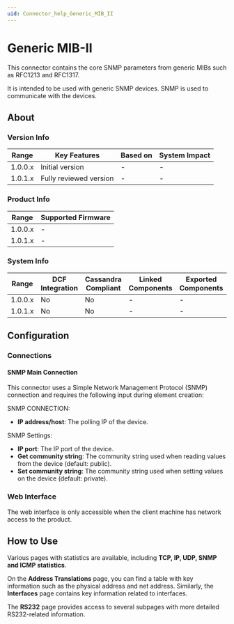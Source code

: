 ```yaml
---
uid: Connector_help_Generic_MIB_II
---
```


# Generic MIB-II

This connector contains the core SNMP parameters from generic MIBs such as RFC1213 and RFC1317.

It is intended to be used with generic SNMP devices. SNMP is used to communicate with the devices.

## About

### Version Info

| **Range** | **Key Features**       | **Based on** | **System Impact** |
|-----------|------------------------|--------------|-------------------|
| 1.0.0.x   | Initial version        | \-           | \-                |
| 1.0.1.x   | Fully reviewed version | \-           | \-                |

### Product Info

| Range     | Supported Firmware     |
|-----------|------------------------|
| 1.0.0.x   | \-                     |
| 1.0.1.x   | \-                     |

### System Info

| Range     | DCF Integration     | Cassandra Compliant     | Linked Components     | Exported Components     |
|-----------|---------------------|-------------------------|-----------------------|-------------------------|
| 1.0.0.x   | No                  | No                      | \-                    | \-                      |
| 1.0.1.x   | No                  | No                      | \-                    | \-                      |

## Configuration

### Connections

#### SNMP Main Connection

This connector uses a Simple Network Management Protocol (SNMP) connection and requires the following input during element creation:

SNMP CONNECTION:

- **IP address/host**: The polling IP of the device.

SNMP Settings:

- **IP port**: The IP port of the device.
- **Get community string**: The community string used when reading values from the device (default: public).
- **Set community string**: The community string used when setting values on the device (default: private).

### Web Interface

The web interface is only accessible when the client machine has network access to the product.

## How to Use

Various pages with statistics are available, including **TCP, IP, UDP, SNMP and ICMP statistics**.

On the **Address Translations** page, you can find a table with key information such as the physical address and net address. Similarly, the **Interfaces** page contains key information related to interfaces.

The **RS232** page provides access to several subpages with more detailed RS232-related information.
